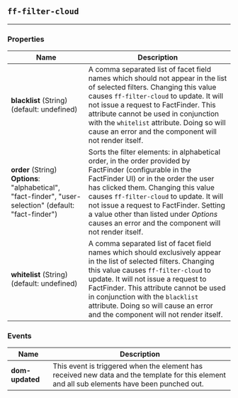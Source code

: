 ## `ff-filter-cloud`
___
### Properties
| Name | Description |
| ---- | ----------- |
| **blacklist** (String) (default: undefined) | A comma separated list of facet field names which should not appear in the list of selected filters. Changing this value causes `ff-filter-cloud` to update. It will not issue a request to FactFinder. This attribute cannot be used in conjunction with the `whitelist` attribute. Doing so will cause an error and the component will not render itself. |
| **order** (String) **Options**: "alphabetical", "fact-finder", "user-selection" (default: "fact-finder") | Sorts the filter elements: in alphabetical order, in the order provided by FactFinder (configurable in the FactFinder UI) or in the order the user has clicked them. Changing this value causes `ff-filter-cloud` to update. It will not issue a request to FactFinder. Setting a value other than listed under _Options_ causes an error and the component will not render itself. |
| **whitelist** (String) (default: undefined) | A comma separated list of facet field names which should exclusively appear in the list of selected filters. Changing this value causes `ff-filter-cloud` to update. It will not issue a request to FactFinder. This attribute cannot be used in conjunction with the `blacklist` attribute. Doing so will cause an error and the component will not render itself. |

### Events
| Name | Description |
| ---- | ----------- |
| **dom-updated** | This event is triggered when the element has received new data and the template for this element and all sub elements have been punched out. |
